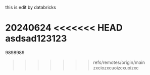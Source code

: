 this is edit by databricks

20240624
<<<<<<< HEAD
asdsad123123
=======
9898989
>>>>>>> refs/remotes/origin/main
zxciozxcuoizcxuoizxc